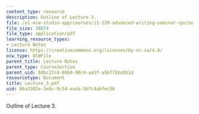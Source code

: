 ```yaml
---
content_type: resource
description: Outline of Lecture 3.
file: /ol-ocw-studio-app/courses/11-229-advanced-writing-seminar-spring-2004/8ba3302e3e9c9c54eada5bfc4abfec58_Lecture_3.pdf
file_size: 38074
file_type: application/pdf
learning_resource_types:
- Lecture Notes
license: https://creativecommons.org/licenses/by-nc-sa/4.0/
ocw_type: OCWFile
parent_title: Lecture Notes
parent_type: CourseSection
parent_uid: 8dbc37cd-88b8-90c4-aa5f-a5bf75ba5b1d
resourcetype: Document
title: Lecture_3.pdf
uid: 8ba3302e-3e9c-9c54-eada-5bfc4abfec58
---
```

Outline of Lecture 3.